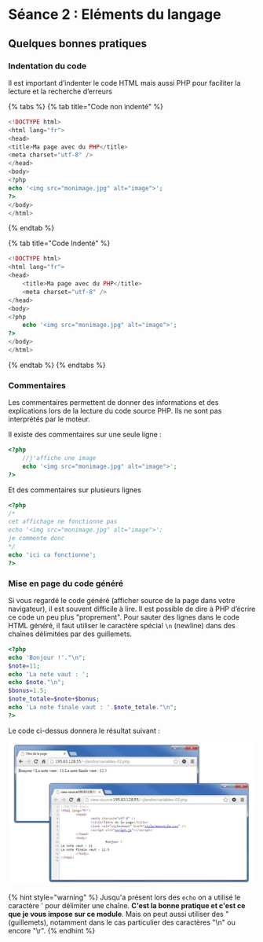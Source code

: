 # Séance 2 : Eléments du langage

## Quelques bonnes pratiques

### Indentation du code 

Il est important d’indenter le code HTML mais aussi PHP pour faciliter la lecture et la recherche d’erreurs 

{% tabs %}
{% tab title="Code non indenté" %}
```php
<!DOCTYPE html>
<html lang="fr">
<head>
<title>Ma page avec du PHP</title>
<meta charset="utf-8" />
</head>
<body>
<?php
echo '<img src="monimage.jpg" alt="image">';
?>
</body>
</html>
```
{% endtab %}

{% tab title="Code Indenté" %}
```php
<!DOCTYPE html>
<html lang="fr">
<head>
    <title>Ma page avec du PHP</title>
    <meta charset="utf-8" />
</head>
<body>
<?php
    echo '<img src="monimage.jpg" alt="image">';
?>
</body>
</html> 
```
{% endtab %}
{% endtabs %}

### Commentaires 

Les commentaires permettent de donner des informations et des explications lors de la lecture du code source PHP. Ils ne sont pas interprétés par le moteur.

Il existe des commentaires sur une seule ligne :

```php
<?php
    //j'affiche une image
    echo '<img src="monimage.jpg" alt="image">';
?>
```

Et des commentaires sur plusieurs lignes 

```php
<?php
/*
cet affichage ne fonctionne pas
echo '<img src="monimage.jpg" alt="image">';
je commente donc
*/
echo 'ici ca fonctionne';
?>
```

### Mise en page du code généré 

Si vous regardé le code généré \(afficher source de la page dans votre navigateur\), il est souvent difficile à lire. Il est possible de dire à PHP d’écrire ce code un peu plus "proprement". Pour sauter des lignes dans le code HTML généré, il faut utiliser le caractère spécial `\n` \(newline\) dans des chaînes délimitées par des guillemets.

```php
<?php
echo 'Bonjour !'."\n";
$note=11;
echo 'La note vaut : ';
echo $note."\n";
$bonus=1.5;
$note_totale=$note+$bonus;
echo 'La note finale vaut : '.$note_totale."\n";
?>
```

Le code ci-dessus donnera le résultat suivant :

![Le code HTML g&#xE9;n&#xE9;r&#xE9; est proprement format&#xE9;](.gitbook/assets/exemplecodeindente.PNG)

{% hint style="warning" %}
Jusqu'a présent lors des `echo` on a utilisé le caractère ' pour délimiter une chaîne. **C'est la bonne pratique et c'est ce que je vous impose sur ce module**. Mais on peut aussi utiliser des " \(guillemets\), notamment dans le cas particulier des caractères "\n" ou encore "\r".
{% endhint %}

